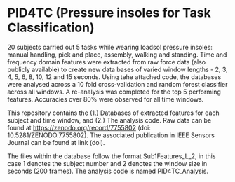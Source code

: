 # PID4TC (Pressure insoles for Task Classification)
20 subjects carried out 5 tasks while wearing loadsol pressure insoles: manual handling, pick and place, assembly, walking and standing. Time and frequency domain features were extracted from raw force data (also publicly available) to create new data bases of varied window lengths - 2, 3, 4, 5, 6, 8, 10, 12 and 15 seconds. Using tehe attached code, the databases were analysed across a 10 fold cross-validation and random forest classifier across all windows. A re-analysis was completed for the top 5 performing features. Accuracies over 80% were observed for all time windows.

This repository contains the (1.) Databases of extracted features for each subject and time window, and (2.) The analysis code. 
Raw data can be found at https://zenodo.org/record/7755802 (doi: 10.5281/ZENODO.7755802).
The associated publication in IEEE Sensors Journal can be found at link (doi).

The files within the database follow the format Sub1Features_L_2, in this case 1 denotes the subject number and 2 denotes the window size in seconds (200 frames).
The analysis code is named PID4TC_Analysis.

